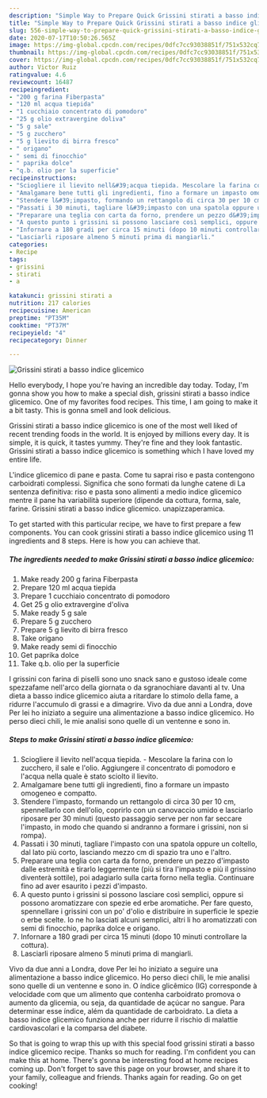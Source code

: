 ```yaml
---
description: "Simple Way to Prepare Quick Grissini stirati a basso indice glicemico"
title: "Simple Way to Prepare Quick Grissini stirati a basso indice glicemico"
slug: 556-simple-way-to-prepare-quick-grissini-stirati-a-basso-indice-glicemico
date: 2020-07-17T10:50:26.565Z
image: https://img-global.cpcdn.com/recipes/0dfc7cc93038851f/751x532cq70/grissini-stirati-a-basso-indice-glicemico-recipe-main-photo.jpg
thumbnail: https://img-global.cpcdn.com/recipes/0dfc7cc93038851f/751x532cq70/grissini-stirati-a-basso-indice-glicemico-recipe-main-photo.jpg
cover: https://img-global.cpcdn.com/recipes/0dfc7cc93038851f/751x532cq70/grissini-stirati-a-basso-indice-glicemico-recipe-main-photo.jpg
author: Victor Ruiz
ratingvalue: 4.6
reviewcount: 16487
recipeingredient:
- "200 g farina Fiberpasta"
- "120 ml acqua tiepida"
- "1 cucchiaio concentrato di pomodoro"
- "25 g olio extravergine doliva"
- "5 g sale"
- "5 g zucchero"
- "5 g lievito di birra fresco"
- " origano"
- " semi di finocchio"
- " paprika dolce"
- "q.b. olio per la superficie"
recipeinstructions:
- "Sciogliere il lievito nell&#39;acqua tiepida. Mescolare la farina con lo zucchero, il sale e l&#39;olio. Aggiungere il concentrato di pomodoro e l&#39;acqua nella quale è stato sciolto il lievito."
- "Amalgamare bene tutti gli ingredienti, fino a formare un impasto omogeneo e compatto."
- "Stendere l&#39;impasto, formando un rettangolo di circa 30 per 10 cm, spennellarlo con dell&#39;olio, coprirlo con un canovaccio umido e lasciarlo riposare per 30 minuti (questo passaggio serve per non far seccare l&#39;impasto, in modo che quando si andranno a formare i grissini, non si rompa)."
- "Passati i 30 minuti, tagliare l&#39;impasto con una spatola oppure un coltello, dal lato più corto, lasciando mezzo cm di spazio tra uno e l&#39;altro."
- "Preparare una teglia con carta da forno, prendere un pezzo d&#39;impasto dalle estremità e tirarlo leggermente (più si tira l&#39;impasto e più il grissino diventerà sottile), poi adagiarlo sulla carta forno nella teglia. Continuare fino ad aver esaurito i pezzi d&#39;impasto."
- "A questo punto i grissini si possono lasciare così semplici, oppure si possono aromatizzare con spezie ed erbe aromatiche. Per fare questo, spennellare i grissini con un po&#39; d&#39;olio e distribuire in superficie le spezie o erbe scelte. Io ne ho lasciati alcuni semplici, altri li ho aromatizzati con semi di finocchio, paprika dolce e origano."
- "Infornare a 180 gradi per circa 15 minuti (dopo 10 minuti controllare la cottura)."
- "Lasciarli riposare almeno 5 minuti prima di mangiarli."
categories:
- Recipe
tags:
- grissini
- stirati
- a

katakunci: grissini stirati a 
nutrition: 217 calories
recipecuisine: American
preptime: "PT35M"
cooktime: "PT37M"
recipeyield: "4"
recipecategory: Dinner

---
```



![Grissini stirati a basso indice glicemico](https://img-global.cpcdn.com/recipes/0dfc7cc93038851f/751x532cq70/grissini-stirati-a-basso-indice-glicemico-recipe-main-photo.jpg)

Hello everybody, I hope you're having an incredible day today. Today, I'm gonna show you how to make a special dish, grissini stirati a basso indice glicemico. One of my favorites food recipes. This time, I am going to make it a bit tasty. This is gonna smell and look delicious.

Grissini stirati a basso indice glicemico is one of the most well liked of recent trending foods in the world. It is enjoyed by millions every day. It is simple, it is quick, it tastes yummy. They're fine and they look fantastic. Grissini stirati a basso indice glicemico is something which I have loved my entire life.

L&#39;indice glicemico di pane e pasta. Come tu saprai riso e pasta contengono carboidrati complessi. Significa che sono formati da lunghe catene di La sentenza definitiva: riso e pasta sono alimenti a medio indice glicemico mentre il pane ha variabilità superiore (dipende da cottura, forma, sale, farine. Grissini stirati a basso indice glicemico. unapizzaperamica.


To get started with this particular recipe, we have to first prepare a few components. You can cook grissini stirati a basso indice glicemico using 11 ingredients and 8 steps. Here is how you can achieve that.

<!--inarticleads1-->

##### The ingredients needed to make Grissini stirati a basso indice glicemico:

1. Make ready 200 g farina Fiberpasta
1. Prepare 120 ml acqua tiepida
1. Prepare 1 cucchiaio concentrato di pomodoro
1. Get 25 g olio extravergine d&#39;oliva
1. Make ready 5 g sale
1. Prepare 5 g zucchero
1. Prepare 5 g lievito di birra fresco
1. Take  origano
1. Make ready  semi di finocchio
1. Get  paprika dolce
1. Take q.b. olio per la superficie


I grissini con farina di piselli sono uno snack sano e gustoso ideale come spezzafame nell&#39;arco della giornata o da sgranochiare davanti al tv. Una dieta a basso indice glicemico aiuta a ritardare lo stimolo della fame, a ridurre l&#39;accumulo di grassi e a dimagrire. Vivo da due anni a Londra, dove Per lei ho iniziato a seguire una alimentazione a basso indice glicemico. Ho perso dieci chili, le mie analisi sono quelle di un ventenne e sono in. 

<!--inarticleads2-->

##### Steps to make Grissini stirati a basso indice glicemico:

1. Sciogliere il lievito nell&#39;acqua tiepida. - Mescolare la farina con lo zucchero, il sale e l&#39;olio. Aggiungere il concentrato di pomodoro e l&#39;acqua nella quale è stato sciolto il lievito.
1. Amalgamare bene tutti gli ingredienti, fino a formare un impasto omogeneo e compatto.
1. Stendere l&#39;impasto, formando un rettangolo di circa 30 per 10 cm, spennellarlo con dell&#39;olio, coprirlo con un canovaccio umido e lasciarlo riposare per 30 minuti (questo passaggio serve per non far seccare l&#39;impasto, in modo che quando si andranno a formare i grissini, non si rompa).
1. Passati i 30 minuti, tagliare l&#39;impasto con una spatola oppure un coltello, dal lato più corto, lasciando mezzo cm di spazio tra uno e l&#39;altro.
1. Preparare una teglia con carta da forno, prendere un pezzo d&#39;impasto dalle estremità e tirarlo leggermente (più si tira l&#39;impasto e più il grissino diventerà sottile), poi adagiarlo sulla carta forno nella teglia. Continuare fino ad aver esaurito i pezzi d&#39;impasto.
1. A questo punto i grissini si possono lasciare così semplici, oppure si possono aromatizzare con spezie ed erbe aromatiche. Per fare questo, spennellare i grissini con un po&#39; d&#39;olio e distribuire in superficie le spezie o erbe scelte. Io ne ho lasciati alcuni semplici, altri li ho aromatizzati con semi di finocchio, paprika dolce e origano.
1. Infornare a 180 gradi per circa 15 minuti (dopo 10 minuti controllare la cottura).
1. Lasciarli riposare almeno 5 minuti prima di mangiarli.


Vivo da due anni a Londra, dove Per lei ho iniziato a seguire una alimentazione a basso indice glicemico. Ho perso dieci chili, le mie analisi sono quelle di un ventenne e sono in. O índice glicêmico (IG) corresponde à velocidade com que um alimento que contenha carboidrato promova o aumento da glicemia, ou seja, da quantidade de açúcar no sangue. Para determinar esse índice, além da quantidade de carboidrato. La dieta a basso indice glicemico funziona anche per ridurre il rischio di malattie cardiovascolari e la comparsa del diabete. 

So that is going to wrap this up with this special food grissini stirati a basso indice glicemico recipe. Thanks so much for reading. I'm confident you can make this at home. There's gonna be interesting food at home recipes coming up. Don't forget to save this page on your browser, and share it to your family, colleague and friends. Thanks again for reading. Go on get cooking!
